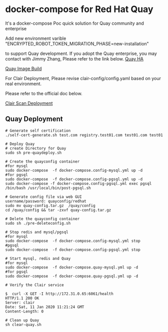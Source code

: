 # docker-compose for Red Hat Quay 

It's a docker-compose Poc quick solution for Quay community and enterprise 

Add new environment varible "ENCRYPTED_ROBOT_TOKEN_MIGRATION_PHASE=new-installation"

to support Quay development. If you adopt the Quay enterprise, you may contact with Jimmy Zhang, 
Please refer to the link below.
[Quay HA](https://github.com/zhangchl007/quay-ha)

[Quay Image Build](https://github.com/quay/quay/blob/master/docs/development-container.md)

For Clair Deployment, Please revise clair-config/config.yaml based on your real environment.

Please refer to the official doc below.

[Clair Scan Deployment](https://access.redhat.com/documentation/en-us/red_hat_quay/3/html-single/manage_red_hat_quay/index#quay-security-scanner)
## Quay Deployment
```
# Generate self certification 
./self-cert-generate.sh test.com registry.test01.com test01.com test01

# Deploy Quay
# create Directory for Quay
sudo sh pre-quaydeploy.sh

# Create the quayconfig container
#for mysql
sudo docker-compose  -f docker-compose.config-mysql.yml up -d
#for pgsql
sudo docker-compose  -f docker-compose.config-pgsql.yml up -d
sudo docker-compose -f docker-compose.config-pgsql.yml exec pgsql /bin/bash /usr/local/bin/post-pgsql.sh

# Generate config file via web GUI
username/password: quayconfig/redhat
sudo mv quay-config.tar.gz  /quay/config
cd /quay/config && tar -zxvf quay-config.tar.gz

# Delete the quayconfig container
sudo sh ./pre-deleteconfig.sh

# Stop redis and mysql/pgsql
#for mysql
sudo docker-compose  -f docker-compose.config-mysql.yml stop
#pgsql
sudo docker-compose  -f docker-compose.config-pgsql.yml stop

# Start mysql, redis and Quay
#for mysql
sudo docker-compose  -f docker-compose.quay-mysql.yml up -d
#for pgsql
sudo docker-compose  -f docker-compose.quay-pgsql.yml up -d

# Verify the Clair service 

$  curl -X GET -I http://172.31.0.65:6061/health
HTTP/1.1 200 OK
Server: clair
Date: Sat, 11 Jan 2020 11:21:24 GMT
Content-Length: 0

# Clean up Quay
sh clear-quay.sh
